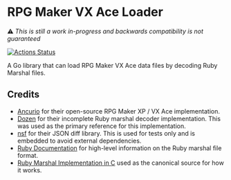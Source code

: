 # RPG Maker VX Ace Loader

⚠️ *This is still a work in-progress and backwards compatibility is not guaranteed*

[![Actions Status](https://github.com/silbinarywolf/rmvx/workflows/Go/badge.svg)](https://github.com/silbinarywolf/rmvx/actions)

A Go library that can load RPG Maker VX Ace data files by decoding Ruby Marshal files.

## Credits

- [Ancurio](https://github.com/Ancurio/mkxp) for their open-source RPG Maker XP / VX Ace implementation.
- [Dozen](https://github.com/dozen/ruby-marshal) for their incomplete Ruby marshal decoder implementation. This was used as the primary reference for this implementation.
- [nsf](https://github.com/nsf/jsondiff) for their JSON diff library. This is used for tests only and is embedded to avoid external dependencies.
- [Ruby Documentation](https://docs.ruby-lang.org/en/2.1.0/marshal_rdoc.html) for high-level information on the Ruby marshal file format.
- [Ruby Marshal Implementation in C](https://github.com/ruby/ruby/blob/e330bbeeb1bd70180e5f6b835f2a39488e6c2d42/marshal.c) used as the canonical source for how it works.
